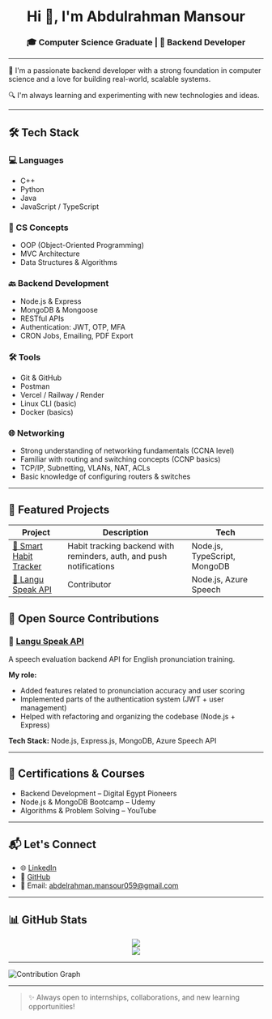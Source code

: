 <h1 align="center">Hi 👋, I'm Abdulrahman Mansour</h1>
<h3 align="center">🎓 Computer Science Graduate | 🔧 Backend Developer</h3>

---

🌟 I'm a passionate backend developer with a strong foundation in computer science and a love for building real-world, scalable systems.  

🔍 I'm always learning and experimenting with new technologies and ideas.

---

## 🛠️ Tech Stack

### 💻 Languages
- C++
- Python
- Java
- JavaScript / TypeScript

### 🧠 CS Concepts
- OOP (Object-Oriented Programming)
- MVC Architecture
- Data Structures & Algorithms

### 🔙 Backend Development
- Node.js & Express
- MongoDB & Mongoose
- RESTful APIs
- Authentication: JWT, OTP, MFA
- CRON Jobs, Emailing, PDF Export

### 🛠 Tools
- Git & GitHub
- Postman
- Vercel / Railway / Render
- Linux CLI (basic)
- Docker (basics)
  
### 🌐 Networking

- Strong understanding of networking fundamentals (CCNA level)
- Familiar with routing and switching concepts (CCNP basics)
- TCP/IP, Subnetting, VLANs, NAT, ACLs
- Basic knowledge of configuring routers & switches


---

## 📁 Featured Projects

| Project | Description | Tech |
|--------|-------------|------|
| [🔗 Smart Habit Tracker](https://github.com/yourusername/smart-habit-tracker) | Habit tracking backend with reminders, auth, and push notifications | Node.js, TypeScript, MongoDB |
| [🔗 Langu Speak API](https://github.com/AhmedMahmoud929/langu-speak-api) | Contributor | Node.js, Azure Speech |

## 🤝 Open Source Contributions

### 🔹 [Langu Speak API](https://github.com/AhmedMahmoud929/langu-speak-api)
A speech evaluation backend API for English pronunciation training.

**My role:**
- Added features related to pronunciation accuracy and user scoring
- Implemented parts of the authentication system (JWT + user management)
- Helped with refactoring and organizing the codebase (Node.js + Express)

**Tech Stack:** Node.js, Express.js, MongoDB, Azure Speech API

---

## 🧾 Certifications & Courses

- Backend Development – Digital Egypt Pioneers  
- Node.js & MongoDB Bootcamp – Udemy  
- Algorithms & Problem Solving – YouTube

---

## 📬 Let's Connect

- 🌐 [LinkedIn](https://www.linkedin.com/in/abdelrhman-mansour-0ba40a23a/)
- 🐙 [GitHub](https://github.com/Abdelrhman989)
- 📧 Email: abdelrahman.mansour059@gmail.com

---

## 📊 GitHub Stats

<p align="center">
  <img src="https://github-readme-stats.vercel.app/api?username=Abdelrhman989&show_icons=true&theme=radical" />
  <br />
  <img src="https://github-readme-stats.vercel.app/api/top-langs/?username=Abdelrhman989&layout=compact&theme=radical" />
</p>

---

![Contribution Graph](https://github-readme-activity-graph.vercel.app/graph?username=manthoo&theme=react-dark)

---
> ✨ Always open to internships, collaborations, and new learning opportunities!

